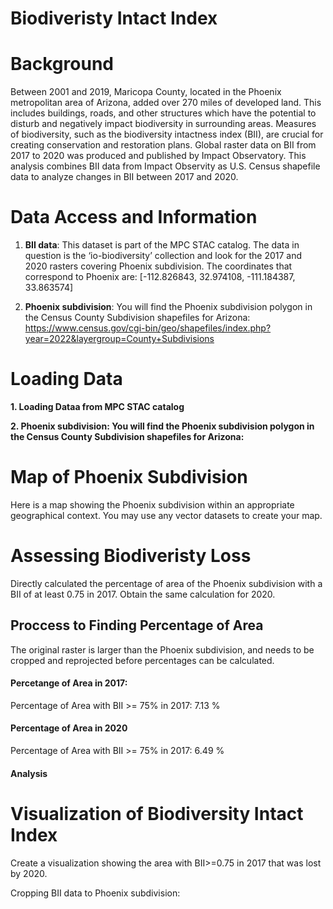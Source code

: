 # Biodiveristy Intact Index

# Background 

Between 2001 and 2019, Maricopa County, located in the Phoenix metropolitan area of Arizona, added over 270 miles of developed land. This includes buildings, roads, and other structures which have the potential to disturb and negatively impact biodiversity in surrounding areas. Measures of biodiversity, such as the biodiversity intactness index (BII), are crucial for creating conservation and restoration plans. Global raster data on BII from 2017 to 2020 was produced and published by Impact Observatory. This analysis combines BII data from Impact Observity as U.S. Census shapefile data to analyze changes in BII between 2017 and 2020.

# Data Access and Information

1. **BII data**: This dataset is part of the MPC STAC catalog. The data in question is the ‘io-biodiversity’ collection and look for the 2017 and 2020 rasters covering Phoenix subdivision. The coordinates that correspond to Phoenix are: 
[-112.826843, 32.974108, -111.184387, 33.863574]

2. **Phoenix subdivision**: You will find the Phoenix subdivision polygon in the Census County Subdivision shapefiles for Arizona: https://www.census.gov/cgi-bin/geo/shapefiles/index.php?year=2022&layergroup=County+Subdivisions

# Loading Data

**1. Loading Dataa from MPC STAC catalog**

**2. Phoenix subdivision: You will find the Phoenix subdivision polygon in the Census County Subdivision shapefiles for Arizona:** 

# Map of Phoenix Subdivision
Here is a map showing the Phoenix subdivision within an appropriate geographical context. You may use any vector datasets to create your map. 


# Assessing Biodiveristy Loss  

Directly calculated the percentage of area of the Phoenix subdivision with a BII of at least 0.75 in 2017. Obtain the same calculation for 2020.

## Proccess to Finding Percentage of Area

The original raster is larger than the Phoenix subdivision, and needs to be cropped and reprojected before percentages can be calculated.

#### Percetange of Area in 2017:
Percentage of Area with BII >= 75% in 2017: 7.13 %

#### Percentage of Area in 2020
Percentage of Area with BII >= 75% in 2017: 6.49 %

#### Analysis



# Visualization of Biodiversity Intact Index

Create a visualization showing the area with BII>=0.75 in 2017 that was lost by 2020.

Cropping BII data to Phoenix subdivision:
